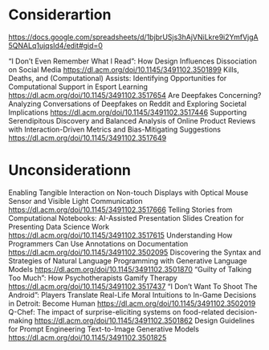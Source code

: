 # Considerartion
https://docs.google.com/spreadsheets/d/1bjbrUSjs3hAjVNiLkre9i2YmfVjgA5QNALq1ujqsId4/edit#gid=0

“I Don’t Even Remember What I Read”: How Design Influences Dissociation on Social Media
https://dl.acm.org/doi/10.1145/3491102.3501899
Kills, Deaths, and (Computational) Assists: Identifying Opportunities for Computational Support in Esport Learning
https://dl.acm.org/doi/10.1145/3491102.3517654
Are Deepfakes Concerning? Analyzing Conversations of Deepfakes on Reddit and Exploring Societal Implications
https://dl.acm.org/doi/10.1145/3491102.3517446
Supporting Serendipitous Discovery and Balanced Analysis of Online Product Reviews with Interaction-Driven Metrics and Bias-Mitigating Suggestions
https://dl.acm.org/doi/10.1145/3491102.3517649

# Unconsiderationn
Enabling Tangible Interaction on Non-touch Displays with Optical Mouse Sensor and Visible Light Communication
https://dl.acm.org/doi/10.1145/3491102.3517666
Telling Stories from Computational Notebooks: AI-Assisted Presentation Slides Creation for Presenting Data Science Work
https://dl.acm.org/doi/10.1145/3491102.3517615
Understanding How Programmers Can Use Annotations on Documentation
https://dl.acm.org/doi/10.1145/3491102.3502095
Discovering the Syntax and Strategies of Natural Language Programming with Generative Language Models
https://dl.acm.org/doi/10.1145/3491102.3501870
“Guilty of Talking Too Much”: How Psychotherapists Gamify Therapy
https://dl.acm.org/doi/10.1145/3491102.3517437
“I Don’t Want To Shoot The Android”: Players Translate Real-Life Moral Intuitions to In-Game Decisions in Detroit: Become Human
https://dl.acm.org/doi/10.1145/3491102.3502019
Q-Chef: The impact of surprise-eliciting systems on food-related decision-making
https://dl.acm.org/doi/10.1145/3491102.3501862
Design Guidelines for Prompt Engineering Text-to-Image Generative Models
https://dl.acm.org/doi/10.1145/3491102.3501825